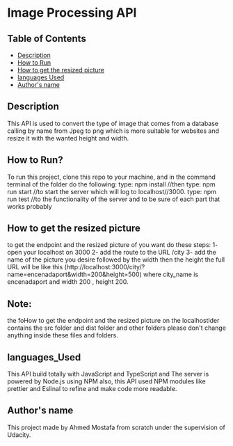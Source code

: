 
# Image Processing API

## Table of Contents

* [Description](#Description)
* [How to Run](#How_to_run)
* [How to get the resized picture](#How_to_get_the_resized_picture)
* [languages Used](#languages_Used)
* [Author's name](#Author's_name)


## Description


This API is used to convert the type of image that comes from a database calling by name from Jpeg to png which is more suitable for websites and resize it with the wanted height and width.

## How to Run?
 To run this project, clone this repo to your machine, and in the command terminal of the folder do the following:
 type: npm install     //then
 type: npm run start   //to start the server which will log to localhost//3000. 
 type: npm  run test   //to the functionality of the server and to be sure of each part that works probably   

## How to get the resized picture
to get the endpoint and the resized picture of you want do these steps:
1- open your localhost on 3000 
2- add the route to the URL /city 
3- add the name of the picture you desire followed by the width then the height 
the full URL will be like this (http://localhost:3000/city/?name=encenadaport&width=200&height=500)
where city_name is encenadaport and width 200 , height 200.
## Note:
the foHow to get the endpoint and the resized picture on the localhostlder contains the src folder and dist folder and other folders please don't change anything inside these files and folders.

## languages_Used

This API build totally with JavaScript and TypeScript and The server is powered by Node.js using NPM
also, this API used  NPM  modules like prettier and Eslinal to refine and make code more readable.
 
 
 ## Author's name
 This project made by Ahmed Mostafa from scratch under the supervision of Udacity.

